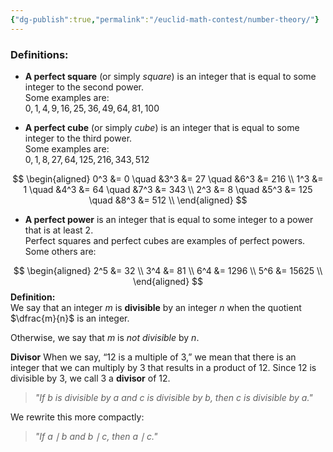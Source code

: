 ```yaml
---
{"dg-publish":true,"permalink":"/euclid-math-contest/number-theory/"}
---
```


### Definitions:

- **A perfect square** (or simply *square*) is an integer that is equal to some integer to the second power.  
  Some examples are:  
  $0, 1, 4, 9, 16, 25, 36, 49, 64, 81, 100$

- **A perfect cube** (or simply *cube*) is an integer that is equal to some integer to the third power.  
  Some examples are:  
  $0, 1, 8, 27, 64, 125, 216, 343, 512$

$$
\begin{aligned}
0^3 &= 0 \quad &3^3 &= 27 \quad &6^3 &= 216 \\
1^3 &= 1 \quad &4^3 &= 64 \quad &7^3 &= 343 \\
2^3 &= 8 \quad &5^3 &= 125 \quad &8^3 &= 512 \\
\end{aligned}
$$

- **A perfect power** is an integer that is equal to some integer to a power that is at least 2.  
  Perfect squares and perfect cubes are examples of perfect powers.  
  Some others are:

$$
\begin{aligned}
2^5 &= 32 \\
3^4 &= 81 \\
6^4 &= 1296 \\
5^6 &= 15625 \\
\end{aligned}
$$
**Definition:**  
We say that an integer $m$ is **divisible** by an integer $n$ when the quotient $\dfrac{m}{n}$ is an integer.

Otherwise, we say that $m$ is *not divisible* by $n$.

**Divisor**
When we say, “12 is a multiple of 3,” we mean that there is an integer that we can multiply by 3 that results in a product of 12.  Since 12 is divisible by 3, we call 3 a **divisor** of 12.

> *"If $b$ is divisible by $a$ and $c$ is divisible by $b$, then $c$ is divisible by $a$."*

We rewrite this more compactly:

> *"If $a \mid b$ and $b \mid c$, then $a \mid c$."*